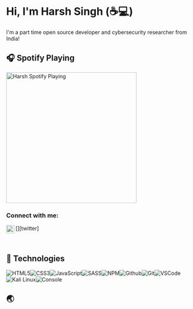 # Hi, I'm Harsh Singh (:coffee::computer:)

I'm a part time open source developer and cybersecurity researcher from India!

## :headphones: Spotify Playing

[<img src="https://novatorem-chi-roan.vercel.app/api/spotify" alt="Harsh Spotify Playing" width="350" />](https://open.spotify.com/user/harshxda)

### Connect with me:

[<img align="left" alt="harshxingh | Twitter" width="22px" src="https://cdn.jsdelivr.net/npm/simple-icons@4.5.0/icons/twitter.svg" />][twitter]

<br />

## :wrench: Technologies

![HTML5](https://img.icons8.com/color/30/html-5.png)![CSS3](https://img.icons8.com/color/30/css3.png)![JavaScript](https://img.icons8.com/color/30/javascript.png)![SASS](https://img.icons8.com/color/30/sass.png)![NPM](https://img.icons8.com/color/30/npm.png)![Github](https://img.icons8.com/material-outlined/30/github.png)![Git](https://img.icons8.com/color/30/git.png)![VSCode](https://img.icons8.com/color/30/visual-studio-code-2019.png)![Kali Linux](https://img.icons8.com/color/30/kali-linux.png)![Console](https://img.icons8.com/color/30/console.png)

## :earth_asia:
<!-- markdownlint-disable MD033 -->


